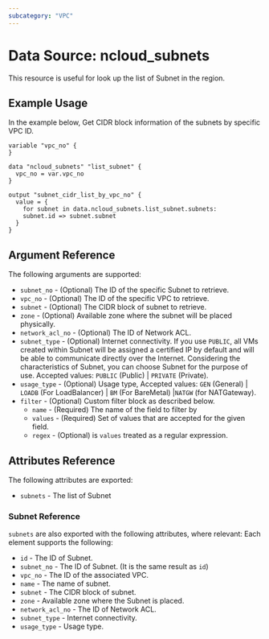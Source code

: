 ```yaml
---
subcategory: "VPC"
---
```



# Data Source: ncloud_subnets

This resource is useful for look up the list of Subnet in the region.

## Example Usage

In the example below, Get CIDR block information of the subnets by specific VPC ID.

```hcl
variable "vpc_no" {
}

data "ncloud_subnets" "list_subnet" {
  vpc_no = var.vpc_no
}

output "subnet_cidr_list_by_vpc_no" {
  value = {
    for subnet in data.ncloud_subnets.list_subnet.subnets:
    subnet.id => subnet.subnet
  }
}
```

## Argument Reference

The following arguments are supported:

* `subnet_no` - (Optional) The ID of the specific Subnet to retrieve.
* `vpc_no` - (Optional) The ID of the specific VPC to retrieve.
* `subnet` - (Optional) The CIDR block of subnet to retrieve. 
* `zone` - (Optional) Available zone where the subnet will be placed physically.
* `network_acl_no` - (Optional) The ID of Network ACL.
* `subnet_type` - (Optional) Internet connectivity. If you use `PUBLIC`, all VMs created within Subnet will be assigned a certified IP by default and will be able to communicate directly over the Internet. Considering the characteristics of Subnet, you can choose Subnet for the purpose of use. Accepted values: `PUBLIC` (Public) | `PRIVATE` (Private).
* `usage_type` - (Optional) Usage type, Accepted values: `GEN` (General) | `LOADB` (For LoadBalancer) | `BM` (For BareMetal) |`NATGW` (for NATGateway).
* `filter` - (Optional) Custom filter block as described below.
  * `name` - (Required) The name of the field to filter by
  * `values` - (Required) Set of values that are accepted for the given field.
  * `regex` - (Optional) is `values` treated as a regular expression.

## Attributes Reference

The following attributes are exported:

* `subnets` - The list of Subnet

### Subnet Reference

`subnets` are also exported with the following attributes, where relevant: Each element supports the following:

* `id` - The ID of Subnet.
* `subnet_no` - The ID of Subnet. (It is the same result as `id`)
* `vpc_no` - The ID of the associated VPC.
* `name` - The name of subnet.
* `subnet` - The CIDR block of subnet. 
* `zone` - Available zone where the Subnet is placed.
* `network_acl_no` - The ID of Network ACL.
* `subnet_type` - Internet connectivity.
* `usage_type` - Usage type.
